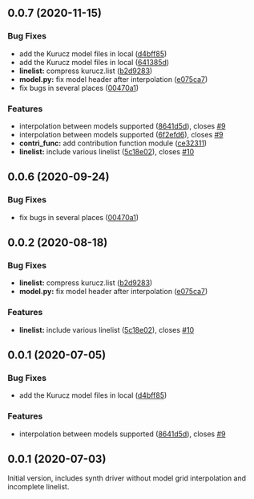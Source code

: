 ## 0.0.7 (2020-11-15)


### Bug Fixes

* add the Kurucz model files in local ([d4bff85](https://github.com/MingjieJian/pymoog/commit/d4bff85ebb3b16e1fe1033a350f0d2b389de210d))
* add the Kurucz model files in local ([641385d](https://github.com/MingjieJian/pymoog/commit/641385d67d43e7f87889218b3c377422447680b5))
* **linelist:** compress kurucz.list ([b2d9283](https://github.com/MingjieJian/pymoog/commit/b2d92838ab6b7e43ec79366ea1e508111844bcc7))
* **model.py:** fix model header after interpolation ([e075ca7](https://github.com/MingjieJian/pymoog/commit/e075ca771b60e15785f5bab4085b768afe729605))
* fix bugs in several places ([00470a1](https://github.com/MingjieJian/pymoog/commit/00470a1d5bc6d6246824788b858beb63ff19d0ad))


### Features

* interpolation between models supported ([8641d5d](https://github.com/MingjieJian/pymoog/commit/8641d5d764818adb814c64c2f51b76a5f0bb32bf)), closes [#9](https://github.com/MingjieJian/pymoog/issues/9)
* interpolation between models supported ([6f2efd6](https://github.com/MingjieJian/pymoog/commit/6f2efd6c83d6839388ea1fa08c1dd39c1dcf1ea2)), closes [#9](https://github.com/MingjieJian/pymoog/issues/9)
* **contri_func:** add contribution function module ([ce32311](https://github.com/MingjieJian/pymoog/commit/ce32311f9a738e39a3ce5d9051bd3cf34bb6c3df))
* **linelist:** include various linelist ([5c18e02](https://github.com/MingjieJian/pymoog/commit/5c18e02df13d554e3bc4574d97e9f4b294d2853d)), closes [#10](https://github.com/MingjieJian/pymoog/issues/10)



## 0.0.6 (2020-09-24)


### Bug Fixes

* fix bugs in several places ([00470a1](https://github.com/MingjieJian/pymoog/commit/00470a1d5bc6d6246824788b858beb63ff19d0ad))



## 0.0.2 (2020-08-18)


### Bug Fixes

* **linelist:** compress kurucz.list ([b2d9283](https://github.com/MingjieJian/pymoog/commit/b2d92838ab6b7e43ec79366ea1e508111844bcc7))
* **model.py:** fix model header after interpolation ([e075ca7](https://github.com/MingjieJian/pymoog/commit/e075ca771b60e15785f5bab4085b768afe729605))


### Features

* **linelist:** include various linelist ([5c18e02](https://github.com/MingjieJian/pymoog/commit/5c18e02df13d554e3bc4574d97e9f4b294d2853d)), closes [#10](https://github.com/MingjieJian/pymoog/issues/10)



## 0.0.1 (2020-07-05)


### Bug Fixes

* add the Kurucz model files in local ([d4bff85](https://github.com/MingjieJian/pymoog/commit/d4bff85ebb3b16e1fe1033a350f0d2b389de210d))


### Features

* interpolation between models supported ([8641d5d](https://github.com/MingjieJian/pymoog/commit/8641d5d764818adb814c64c2f51b76a5f0bb32bf)), closes [#9](https://github.com/MingjieJian/pymoog/issues/9)



## 0.0.1 (2020-07-03)

Initial version, includes synth driver without model grid interpolation and incomplete linelist.

